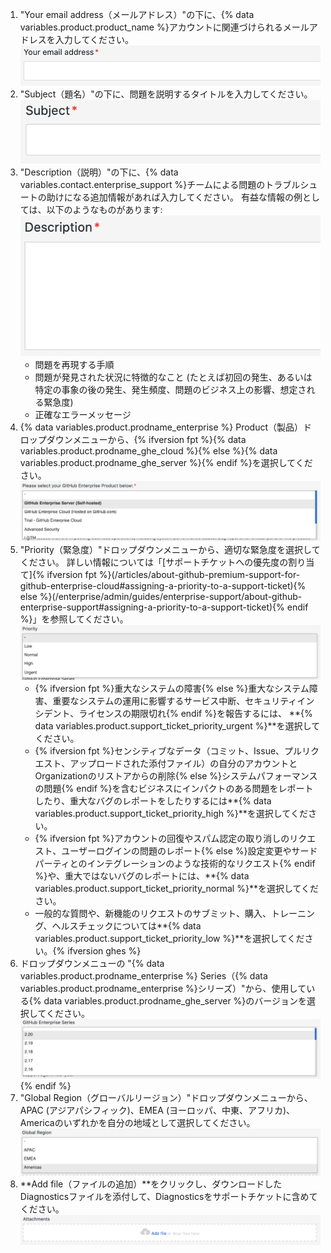 1. "Your email address（メールアドレス）"の下に、{% data variables.product.product_name %}アカウントに関連づけられるメールアドレスを入力してください。 ![[Your email address] フィールド](/assets/images/enterprise/support/support-ticket-email-address-field.png)
1. "Subject（題名）"の下に、問題を説明するタイトルを入力してください。 ![Subject field (題名)](/assets/images/enterprise/support/support-ticket-subject-field.png)
1. "Description（説明）"の下に、{% data variables.contact.enterprise_support %}チームによる問題のトラブルシュートの助けになる追加情報があれば入力してください。 有益な情報の例としては、以下のようなものがあります: ![説明フィールド](/assets/images/enterprise/support/support-ticket-description-field.png)
    - 問題を再現する手順
    - 問題が発見された状況に特徴的なこと (たとえば初回の発生、あるいは特定の事象の後の発生、発生頻度、問題のビジネス上の影響、想定される緊急度)
    - 正確なエラーメッセージ
1. {% data variables.product.prodname_enterprise %} Product（製品）ドロップダウンメニューから、{% ifversion fpt %}{% data variables.product.prodname_ghe_cloud %}{% else %}{% data variables.product.prodname_ghe_server %}{% endif %}を選択してください。 ![Priority (優先度) のドロップダウンメニュー](/assets/images/enterprise/support/support-ticket-ghe-product.png)
1. "Priority（緊急度）"ドロップダウンメニューから、適切な緊急度を選択してください。 詳しい情報については「[サポートチケットへの優先度の割り当て]{% ifversion fpt %}(/articles/about-github-premium-support-for-github-enterprise-cloud#assigning-a-priority-to-a-support-ticket){% else %}(/enterprise/admin/guides/enterprise-support/about-github-enterprise-support#assigning-a-priority-to-a-support-ticket){% endif %}」を参照してください。 ![Priority (優先度) のドロップダウンメニュー](/assets/images/enterprise/support/support-ticket-priority.png)
    - {% ifversion fpt %}重大なシステムの障害{% else %}重大なシステム障害、重要なシステムの運用に影響するサービス中断、セキュリティインシデント、ライセンスの期限切れ{% endif %}を報告するには、 **{% data variables.product.support_ticket_priority_urgent %}**を選択してください。
    - {% ifversion fpt %}センシティブなデータ（コミット、Issue、プルリクエスト、アップロードされた添付ファイル）の自分のアカウントとOrganizationのリストアからの削除{% else %}システムパフォーマンスの問題{% endif %}を含むビジネスにインパクトのある問題をレポートしたり、重大なバグのレポートをしたりするには**{% data variables.product.support_ticket_priority_high %}**を選択してください。
    - {% ifversion fpt %}アカウントの回復やスパム認定の取り消しのリクエスト、ユーザーログインの問題のレポート{% else %}設定変更やサードパーティとのインテグレーションのような技術的なリクエスト{% endif %}や、重大ではないバグのレポートには、**{% data variables.product.support_ticket_priority_normal %}**を選択してください。
    - 一般的な質問や、新機能のリクエストのサブミット、購入、トレーニング、ヘルスチェックについては**{% data variables.product.support_ticket_priority_low %}**を選択してください。{% ifversion ghes %}
1. ドロップダウンメニューの
"{% data variables.product.prodname_enterprise %} Series（{% data variables.product.prodname_enterprise %}シリーズ）"から、使用している{% data variables.product.prodname_ghe_server %}のバージョンを選択してください。
  ![{% data variables.product.prodname_enterprise %} シリーズ ドロップダウンメニュー](/assets/images/enterprise/support/support-ticket-ghes-series.png)
{% endif %}
1. "Global Region（グローバルリージョン）"ドロップダウンメニューから、APAC (アジアパシフィック)、EMEA (ヨーロッパ、中東、アフリカ)、Americaのいずれかを自分の地域として選択してください。 ![[Global Region] ドロップダウンメニュー](/assets/images/enterprise/support/support-ticket-global-region.png)
1. **Add file（ファイルの追加）**をクリックし、ダウンロードしたDiagnosticsファイルを添付して、Diagnosticsをサポートチケットに含めてください。 ![[Add file] ボタン](/assets/images/enterprise/support/support-ticket-add-file.png)
